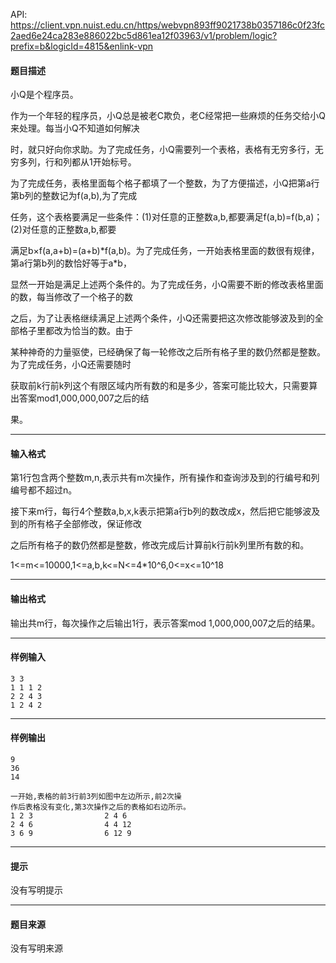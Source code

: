 API: https://client.vpn.nuist.edu.cn/https/webvpn893ff9021738b0357186c0f23fc2aed6e24ca283e886022bc5d861ea12f03963/v1/problem/logic?prefix=b&logicId=4815&enlink-vpn

#### 题目描述

小Q是个程序员。

作为一个年轻的程序员，小Q总是被老C欺负，老C经常把一些麻烦的任务交给小Q来处理。每当小Q不知道如何解决

时，就只好向你求助。为了完成任务，小Q需要列一个表格，表格有无穷多行，无穷多列，行和列都从1开始标号。

为了完成任务，表格里面每个格子都填了一个整数，为了方便描述，小Q把第a行第b列的整数记为f(a,b),为了完成

任务，这个表格要满足一些条件：(1)对任意的正整数a,b,都要满足f(a,b)=f(b,a)；(2)对任意的正整数a,b,都要

满足b×f(a,a+b)=(a+b)\*f(a,b)。为了完成任务，一开始表格里面的数很有规律，第a行第b列的数恰好等于a\*b，

显然一开始是满足上述两个条件的。为了完成任务，小Q需要不断的修改表格里面的数，每当修改了一个格子的数

之后，为了让表格继续满足上述两个条件，小Q还需要把这次修改能够波及到的全部格子里都改为恰当的数。由于

某种神奇的力量驱使，已经确保了每一轮修改之后所有格子里的数仍然都是整数。为了完成任务，小Q还需要随时

获取前k行前k列这个有限区域内所有数的和是多少，答案可能比较大，只需要算出答案mod1,000,000,007之后的结

果。

---

#### 输入格式

第1行包含两个整数m,n,表示共有m次操作，所有操作和查询涉及到的行编号和列编号都不超过n。

接下来m行，每行4个整数a,b,x,k表示把第a行b列的数改成x，然后把它能够波及到的所有格子全部修改，保证修改

之后所有格子的数仍然都是整数，修改完成后计算前k行前k列里所有数的和。

1<=m<=10000,1<=a,b,k<=N<=4\*10^6,0<=x<=10^18

---

#### 输出格式

输出共m行，每次操作之后输出1行，表示答案mod 1,000,000,007之后的结果。

---

#### 样例输入
```
3 3
1 1 1 2
2 2 4 3
1 2 4 2
```

---

#### 样例输出
```
9
36
14

一开始,表格的前3行前3列如图中左边所示,前2次操
作后表格没有变化,第3次操作之后的表格如右边所示。
1 2 3                2 4 6
2 4 6                4 4 12
3 6 9                6 12 9

```

---

#### 提示

没有写明提示

---

#### 题目来源

没有写明来源